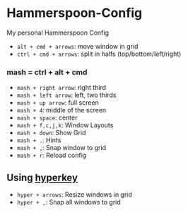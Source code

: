 # Hammerspoon-Config

My personal Hammerspoon Config

- `alt + cmd + arrows`: move window in grid
- `ctrl + cmd + arrows`: split in halfs (top/bottom/left/right)

### mash = ctrl + alt + cmd

- `mash + right arrow`: right third
- `mash + left arrow`: left, two thirds
- `mash + up arrow`: full screen
- `mash + 4`: middle of the screen
- `mash + space`: center
- `mash + f,c,j,k`: Window Layouts
- `mash + down`: Show Grid
- `mash + .`: Hints
- `mash + ,`: Snap window to grid
- `mash + r`: Reload config

## Using [hyperkey](http://brettterpstra.com/2012/12/08/a-useful-caps-lock-key/)

- `hyper + arrows`: Resize windows in grid
- `hyper + ,`: Snap all windows to grid